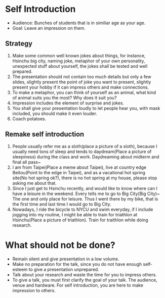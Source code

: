 # Self Introduction
- Audience: Bunches of students that is in similiar age as your age.
- Goal: Leave an impression on them.

## Strategy
1. Make some common well known jokes about things, for instance, Hsinchu big city, naming joke, metaphor of your own personality, unexpected stuff about yourself, the jokes shall be tested and well prepared.
2. The presentation should not contain too much details but only a few slides, slightly present the point of joke you want to present, slightly present your hobby if it can impress others and make connections.
3. To make a metaphor, you can think of yourself as an animal, what kind of animal suits you the most? Why does it suit you?
4. Impression includes the element of surprise and jokes.
5. You shall give your presentation loudly to let people hear you, with mask included, you should make it even louder.
6. Coach potatoes.

## Remake self introduction
1. People usually refer me as a sloth(place a picture of a sloth), because I usually need tons of sleep and tends to daydream(Place a picture of sleepiness) during the class and work. Daydreaming about midterm and final all pass~
2. I am from Taipei(Place a meme about Taipei), live at country edge Beitou(Point to the edge in Taipei), and as a vacational hot spring site(No hot spring ok?), there is no hot spring at my house, please stop asking me about that.
3. Since I just get to Hsinchu recently, and would like to know where can I have a leisure in the weekend. Every tells me to go to Big City(Big City)~ The one and only place for leisure. Thus I went there by my bike, that is the first time and last time I would go to Big City.
4. Nowadays, I ride the bicycle to NYCU and swim everyday, if I include jogging into my routine, I might be able to train for triathlon at Hsinchu(Place a picture of triathlon). Train for traithlon while doing research.

# What should not be done?
- Remain silent and give presentation in a low volume.
- Make no preparation for the talk, since you do not have enough self-esteem to give a presentation unprepared.
- Talk about your research and waste the time for you to impress others.
- To give a talk, you must first clarify the goal of your talk. The audience, venue and hardware. For self introduction, you are here to make impression to others.
